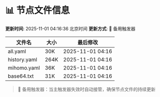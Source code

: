 # 📊 节点文件信息

**更新时间**: 2025-11-01 04:16:36 北京时间
**更新方式**: 🔄 备用触发器

| 文件名 | 大小 | 最后修改 |
|--------|------|----------|
| all.yaml | 30K | 2025-11-01 04:16 |
| history.yaml | 264K | 2025-11-01 04:16 |
| mihomo.yaml | 36K | 2025-11-01 04:16 |
| base64.txt | 31K | 2025-11-01 04:16 |

> 🔄 备用触发器：当主触发器失效时自动接管，确保节点文件的持续更新
